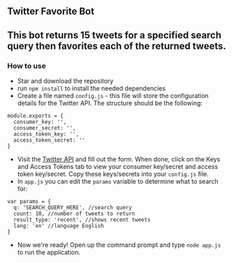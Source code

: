 ## Twitter Favorite Bot
This bot returns 15 tweets for a specified search query then favorites each of the returned tweets.
---

### How to use
* Star and download the repository
* run `npm install` to install the needed dependencies
* Create a file named `config.js` - this file will store the configuration details for the Twitter API. The structure should be the following:
```
module.exports = {
  consumer_key: '',
  consumer_secret: '',
  access_token_key: '',
  access_token_secret: ''
}
```
* Visit the [Twitter API](https://apps.twitter.com/app/new) and fill out the form. When done, click on the Keys and Access Tokens tab to view your consumer key/secret and access token key/secret. Copy these keys/secrets into your `config.js` file.
* In `app.js` you can edit the `params` variable to determine what to search for:
```
var params = {
  q: 'SEARCH_QUERY_HERE', //search query
  count: 10, //number of tweets to return
  result_type: 'recent', //shows recent tweets
  lang: 'en' //language English
}
```
* Now we're ready! Open up the command prompt and type `node app.js` to run the application.
